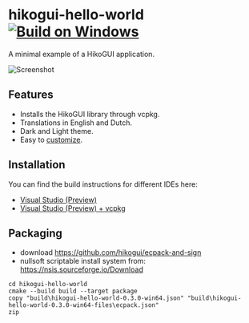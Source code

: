 hikogui-hello-world [![Build on Windows](https://github.com/hikogui/hikogui-hello-world/actions/workflows/build-on-win64.yml/badge.svg)](https://github.com/hikogui/hikogui-hello-world/actions/workflows/build-on-win64.yml)
====================
A minimal example of a HikoGUI application.


![Screenshot](docs/media/screenshot-20210218.gif)

Features
--------
 - Installs the HikoGUI library through vcpkg.
 - Translations in English and Dutch.
 - Dark and Light theme.
 - Easy to [customize](docs/customize.md).

Installation
------------
You can find the build instructions for different IDEs here:
 - [Visual Studio (Preview)](docs/build_with_visual_studio.md)
 - [Visual Studio (Preview) + vcpkg](docs/build_with_visual_studio_and_vcpkg.md)

Packaging
---------

 - download https://github.com/hikogui/ecpack-and-sign
 - nullsoft scriptable install system from: <https://nsis.sourceforge.io/Download>

```
cd hikogui-hello-world
cmake --build build --target package
copy "build\hikogui-hello-world-0.3.0-win64.json" "build\hikogui-hello-world-0.3.0-win64-files\ecpack.json"
zip 
```

